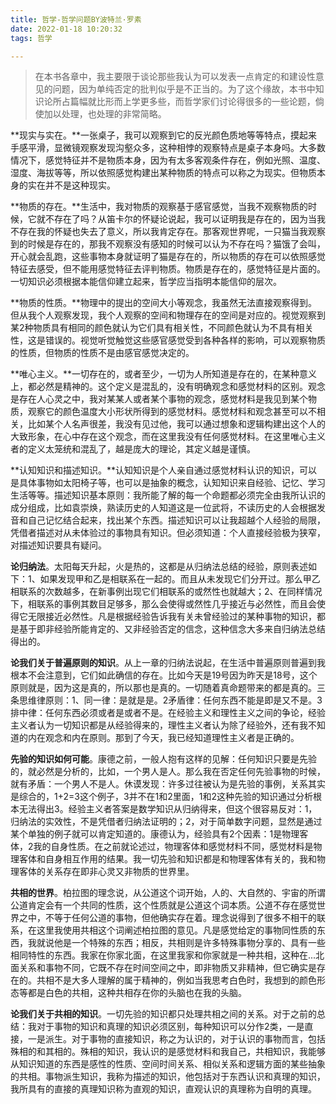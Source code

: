 ```yaml
---
title: 哲学-哲学问题BY波特兰·罗素
date: 2022-01-18 10:20:32
tags: 哲学

---
```


> 在本书各章中，我主要限于谈论那些我认为可以发表一点肯定的和建设性意见的问题，因为单纯否定的批判似乎是不正当的。为了这个缘故，本书中知识论所占篇幅就比形而上学更多些，而哲学家们讨论得很多的一些论题，倘使加以处理，也处理的非常简略。

**现实与实在。**一张桌子，我可以观察到它的反光颜色质地等等特点，摸起来手感平滑，显微镜观察发现沟壑众多，这种相悖的观察特点是桌子本身吗。大多数情况下，感觉特征并不是物质本身，因为有太多客观条件存在，例如光照、温度、湿度、海拔等等，所以依照感觉构建出某种物质的特点可以称之为现实。但物质本身的实在并不是这种现实。

**物质的存在。**生活中，我对物质的观察基于感官感觉，当我不观察物质的时候，它就不存在了吗？从笛卡尔的怀疑论说起，我可以证明我是存在的，因为当我不存在我的怀疑也失去了意义，所以我肯定存在。那客观世界呢，一只猫当我观察到的时候是存在的，那我不观察没有感知的时候可以认为不存在吗？猫饿了会叫，开心就会乱跑，这些事物本身就证明了猫是存在的，所以物质的存在可以依照感觉特征去感受，但不能用感觉特征去评判物质。物质是存在的，感觉特征是片面的。一切知识必须根据本能信仰建立起来，哲学应当指明本能信仰的层次。

**物质的性质。**物理中的提出的空间大小等观念，我虽然无法直接观察得到。但从我个人观察发现，我个人观察的空间和物理存在的空间是对应的。视觉观察到某2种物质具有相同的颜色就认为它们具有相关性，不同颜色就认为不具有相关性，这是错误的。视觉听觉触觉这些感官感觉受到各种各样的影响，可以观察物质的性质，但物质的性质不是由感官感觉决定的。

**唯心主义。**一切存在的，或者至少，一切为人所知道是存在的，在某种意义上，都必然是精神的。这个定义是混乱的，没有明确观念和感觉材料的区别。观念是存在人心灵之中，我对某某人或者某个事物的观念，感觉材料是我见到某个物质，观察它的颜色温度大小形状所得到的感觉材料。感觉材料和观念甚至可以不相关，比如某个人名声很差，我没有见过他，我可以通过想象和逻辑构建出这个人的大致形象，在心中存在这个观念，而在这里我没有任何感觉材料。在这里唯心主义者的定义太笼统和混乱了，越是庞大的理论，其定义越是谨慎。

**认知知识和描述知识。**认知知识是个人亲自通过感觉材料认识的知识，可以是具体事物如太阳椅子等，也可以是抽象的概念，认知知识来自经验、记忆、学习生活等等。描述知识基本原则：我所能了解的每一个命题都必须完全由我所认识的成分组成，比如袁崇焕，熟读历史的人知道这是一位武将，不读历史的人会根据发音和自己记忆结合起来，找出某个东西。描述知识可以让我超越个人经验的局限，凭借者描述对从未体验过的事物具有知识。但必须知道：个人直接经验极为狭窄，对描述知识要具有疑问。

**论归纳法**。太阳每天升起，火是热的，这都是从归纳法总结的经验，原则表述如下：1、如果发现甲和乙是相联系在一起的。而且从未发现它们分开过。那么甲乙相联系的次数越多，在新事例出现它们相联系的或然性也就越大；2、在同样情况下，相联系的事例其数目足够多，那么会使得或然性几乎接近与必然性，而且会使得它无限接近必然性。凡是根据经验告诉我有关未曾经验过的某种事物的知识，都是基于即非经验所能肯定的、又非经验否定的信念，这种信念大多来自归纳法总结得出的。

**论我们关于普遍原则的知识**。从上一章的归纳法说起，在生活中普遍原则普遍到我根本不会注意到，它们如此确信的存在。比如今天是19号因为昨天是18号，这个原则就是，因为这是真的，所以那也是真的。一切随着真命题带来的都是真的。三条思维律原则：1、同一律：是就是是。2矛盾律：任何东西不能是即是又不是。3排中律：任何东西必须或者是或者不是。在经验主义和理性主义之间的争论，经验主义者认为一切知识都是从经验得来的，理性主义者认为除了经验外，还有我不知道的内在观念和内在原则。那到了今天，我已经知道理性主义者是正确的。

**先验的知识如何可能**。康德之前，一般人抱有这样的见解：任何知识只要是先验的，就必然是分析的，比如，一个男人是人。那么我在否定任何先验事物的时候，就有矛盾：一个男人不是人。休谟发现：许多过往被认为是先验的事例，关系其实是综合的，1+2=3这个例子，3并不在1和2里面，1和2这种先验的知识通过分析根本无法得出3。经验主义者答案是数学知识从归纳得来，但这个很容易反对：1，归纳法的实效性，不是凭借者归纳法证明的；2，对于简单数字问题，显然是通过某个单独的例子就可以肯定知道的。康德认为，经验具有2个因素：1是物理客体，2我的自身性质。在之前就论述过，物理客体和感觉材料不同，感觉材料是物理客体和自身相互作用的结果。我一切先验和知识都是和物理客体有关的，我和物理客体的关系存在即非心灵又非物质的世界里。

**共相的世界**。柏拉图的理念说，从公道这个词开始，人的、大自然的、宇宙的所谓公道肯定会有一个共同的性质，这个性质就是公道这个词本质。公道不存在感觉世界之中，不等于任何公道的事物，但他确实存在着。理念说得到了很多不相干的联系，在这里我使用共相这个词阐述柏拉图的意见。凡是感觉给定的事物同性质的东西，我就说他是一个特殊的东西；相反，共相则是许多特殊事物分享的、具有一些相同特性的东西。我家在你家北面，在这里我家和你家就是一种共相，这种在...北面关系和事物不同，它既不存在时间空间之中，即非物质又非精神，但它确实是存在的。共相不是大多人理解的属于精神的，例如当我思考白色时，我想到的颜色形态等都是白色的共相，这种共相存在你的头脑也在我的头脑。

**论我们关于共相的知识**。一切先验的知识都只处理共相之间的关系。对于之前的总结：我对于事物的知识和真理的知识必须区别，每种知识可以分作2类，一是直接，一是派生。对于事物的直接知识，称之为认识的，对于认识的事物而言，包括殊相的和其相的。殊相的知识，我认识的是感觉材料和我自己，共相知识，我能够从知识知道的东西是感性的性质、空间时间关系、相似关系和逻辑方面的某些抽象的共相。事物派生知识，我称为描述的知识，他包括对于东西认识和真理的知识，我所具有的直接的真理知识称为直观的知识，直观认识的真理称为自明的真理。

